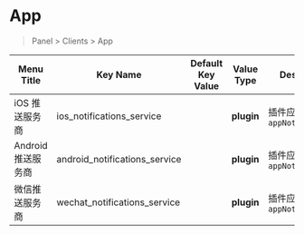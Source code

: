 # App

> Panel > Clients > App

| Menu Title | Key Name | Default Key Value | Value Type | Description |
| --- | --- | --- | --- | --- |
| iOS 推送服务商 | ios_notifications_service |  | **plugin** | 插件应用场景参数 `appNotifications` |
| Android 推送服务商 | android_notifications_service |  | **plugin** | 插件应用场景参数 `appNotifications` |
| 微信推送服务商 | wechat_notifications_service |  | **plugin** | 插件应用场景参数 `appNotifications` |
